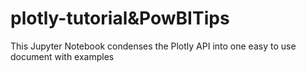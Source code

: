 # plotly-tutorial&PowBITips
This Jupyter Notebook condenses the Plotly API into one easy to use document with examples
